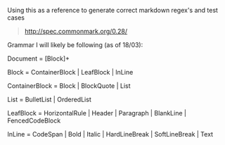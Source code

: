 Using this as a reference to generate correct markdown regex's and test cases
> http://spec.commonmark.org/0.28/

Grammar I will likely be following (as of 18/03):

Document =  [Block]+

Block = ContainerBlock | LeafBlock | InLine

ContainerBlock = Block | BlockQuote | List

List = BulletList | OrderedList

LeafBlock = HorizontalRule | Header | Paragraph | BlankLine | FencedCodeBlock

InLine = CodeSpan | Bold | Italic | HardLineBreak | SoftLineBreak | Text

